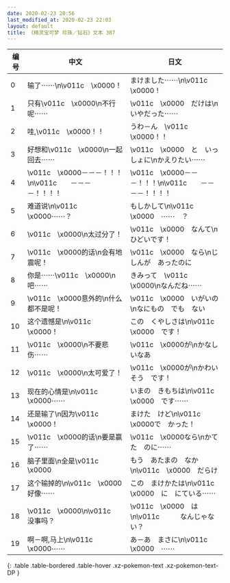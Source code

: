 ```yaml
---
date: 2020-02-23 20:56
last_modified_at: 2020-02-23 22:03
layout: default
title: 《精灵宝可梦 珍珠／钻石》文本 387
---
```

| 编号 | 中文 | 日文 |
| ---- | ---- | ---- |
| 0 | 输了⋯⋯\n\v011c　\x0000！ | まけました⋯⋯\n\v011c　\x0000！ |
| 1 | 只有\v011c　\x0000\n不行呢⋯⋯ | \v011c　\x0000　だけは\nいやだった⋯⋯ |
| 2 | 哇,\v011c　\x0000！！ | うわ－ん　\v011c　\x0000！！ |
| 3 | 好想和\v011c　\x0000\n一起回去⋯⋯ | \v011c　\x0000　と　いっしょに\nかえりたい⋯⋯ |
| 4 | \v011c　\x0000－－－！！！\n\v011c　　－－－－！！！！ | \v011c　\x0000－－－！！！\n\v011c　　－－－－！！！！ |
| 5 | 难道说\n\v011c　\x0000⋯⋯？ | もしかして\n\v011c　\x0000　⋯⋯　？ |
| 6 | \v011c　\x0000\n太过分了！ | \v011c　\x0000　なんて\nひどいです！ |
| 7 | \v011c　\x0000的话\n会有地震呢！ | \v011c　\x0000　なら\nじしんが　あったのに |
| 8 | 你是⋯⋯\v011c　\x0000\n吧⋯⋯ | きみって　\v011c　\x0000\nなんだね⋯⋯ |
| 9 | \v011c　\x0000意外的\n什么都不是呢！ | \v011c　\x0000　いがいの\nなにもの　でも　ない |
| 10 | 这个遗憾是\n\v011c　\x0000！ | この　くやしさは\n\v011c　\x0000　です！ |
| 11 | \v011c　\x0000\n不要悲伤⋯⋯ | \v011c　\x0000が\nかなしいなあ |
| 12 | \v011c　\x0000\n太可爱了！ | \v011c　\x0000が\nかわいそう　です！ |
| 13 | 现在的心情是\n\v011c　\x0000⋯⋯ | いまの　きもちは\n\v011c　\x0000　です⋯⋯ |
| 14 | 还是输了\n因为\v011c　\x0000！ | まけた　けど\n\v011c　\x0000で　かった！ |
| 15 | \v011c　\x0000的话\n要是赢了⋯⋯ | \v011c　\x0000なら\nかてた　のに⋯⋯ |
| 16 | 脑子里面\n全是\v011c　\x0000 | もう　あたまの　なか\n\v011c　\x0000　だらけ |
| 17 | 这个输掉的\n\v011c　\x0000好像⋯⋯ | この　まけかたは\n\v011c　\x0000　に　にている⋯⋯ |
| 18 | \v011c　\x0000\n\v011c　　没事吗？ | \v011c　\x0000　は\n\v011c　　　なんじゃない？ |
| 19 | 啊－啊,马上\n\v011c　\x0000⋯⋯ | あ－あ　まさに\n\v011c　\x0000　⋯⋯ |
{: .table .table-bordered .table-hover .xz-pokemon-text .xz-pokemon-text-DP }